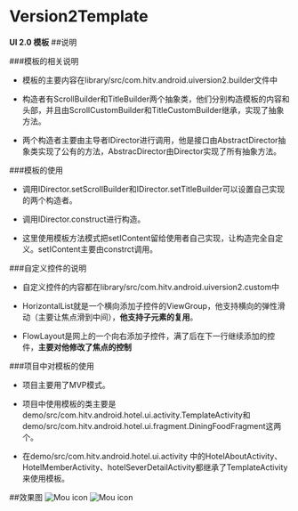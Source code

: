 # Version2Template
**UI 2.0 模板**
##说明

###模板的相关说明
- 模板的主要内容在library/src/com.hitv.android.uiversion2.builder文件中

- 构造者有ScrollBuilder和TitleBuilder两个抽象类，他们分别构造模板的内容和头部，并且由ScrollCustomBuilder和TitleCustomBuilder继承，实现了抽象方法。

- 两个构造者主要由主导者IDirector进行调用，他是接口由AbstractDirector抽象类实现了公有的方法，AbstracDirector由Director实现了所有抽象方法。

###模板的使用
- 调用IDirector.setScrollBuilder和IDirector.setTitleBuilder可以设置自己实现的两个构造者。

- 调用IDirector.construct进行构造。

- 这里使用模板方法模式把setIContent留给使用者自己实现，让构造完全自定义。setIContent主要由constrct调用。

###自定义控件的说明
- 自定义控件的内容都在library/src/com.hitv.android.uiversion2.custom中

- HorizontalList就是一个横向添加子控件的ViewGroup，他支持横向的弹性滑动（主要让焦点滑到中间），**他支持子元素的复用**。

- FlowLayout是网上的一个向右添加子控件，满了后在下一行继续添加的控件，**主要对他修改了焦点的控制**

###项目中对模板的使用
- 项目主要用了MVP模式。

- 项目中使用模板的类主要是demo/src/com.hitv.android.hotel.ui.activity.TemplateActivity和demo/src/com.hitv.android.hotel.ui.fragment.DiningFoodFragment这两个。

- 在demo/src/com.hitv.android.hotel.ui.activity 中的HotelAboutActivity、HotelMemberActivity、hotelSeverDetailActivity都继承了TemplateActivity来使用模板。

##效果图
![Mou icon](https://github.com/yuyinghao/Version2Template/blob/master/show1.jpg) ![Mou icon](https://github.com/yuyinghao/Version2Template/blob/master/show2.jpg)
